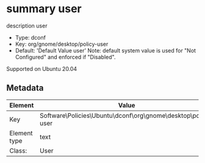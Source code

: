 # summary user

description user

- Type: dconf
- Key: org/gnome/desktop/policy-user
- Default: 'Default Value user'
  Note: default system value is used for "Not Configured" and enforced if "Disabled".

Supported on Ubuntu 20.04



## Metadata

| Element      | Value            |
| ---          | ---              |
| Key          | Software\Policies\Ubuntu\dconf\org\gnome\desktop\policy-user         |
| Element type | text |
| Class:       | User       |

